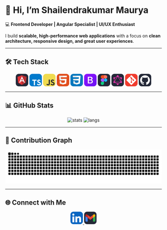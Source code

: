 # 👋 Hi, I’m Shailendrakumar Maurya  

💻 **Frontend Developer | Angular Specialist | UI/UX Enthusiast**  

I build **scalable, high-performance web applications** with a focus on **clean architecture, responsive design, and great user experiences**.  

---

## 🛠️ Tech Stack  

<p align="center">
  <img src="./assets/icons/angular.svg" width="40" height="40"/>
  <img src="./assets/icons/typescript.svg" width="40" height="40"/>
  <img src="./assets/icons/javascript.svg" width="40" height="40"/>
  <img src="./assets/icons/html5.svg" width="40" height="40"/>
  <img src="./assets/icons/css3.svg" width="40" height="40"/>
  <img src="./assets/icons/bootstrap.svg" width="40" height="40"/>
  <img src="./assets/icons/figma.svg" width="40" height="40"/>
  <img src="./assets/icons/graphql.svg" width="40" height="40"/>
  <img src="./assets/icons/git.svg" width="40" height="40"/>
  <img src="./assets/icons/github.svg" width="40" height="40"/>
</p>

---

## 📊 GitHub Stats  

<p align="center">
  <img src="https://github-readme-stats.vercel.app/api?username=shailendrakumarmaurya&show_icons=true&theme=transparent" alt="stats" />
  <img src="https://github-readme-stats.vercel.app/api/top-langs/?username=shailendrakumarmaurya&layout=compact&theme=transparent" alt="langs" />
</p>

---

## 🐍 Contribution Graph  

<p align="center">
  <picture>
    <source media="(prefers-color-scheme: dark)" srcset="https://github.com/shailendrakumarmaurya/shailendrakumarmaurya/blob/output/github-contribution-grid-snake-dark.svg" />
    <source media="(prefers-color-scheme: light)" srcset="https://github.com/shailendrakumarmaurya/shailendrakumarmaurya/blob/output/github-contribution-grid-snake.svg" />
    <img alt="github contribution grid snake animation" src="https://github.com/shailendrakumarmaurya/shailendrakumarmaurya/blob/output/github-contribution-grid-snake.svg" />
  </picture>
</p>

---

## 🌐 Connect with Me  

<p align="center">
  <a href="https://www.linkedin.com/in/srmaurya/">
    <img src="./assets/icons/linkedin.svg" width="40" height="40"/>
  </a>
  <a href="mailto:mauryshailendra0@example.com">
    <img src="./assets/icons/gmail.svg" width="40" height="40"/>
  </a>
</p>


